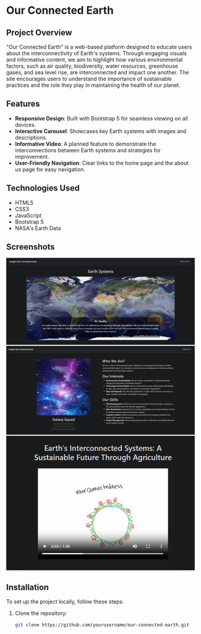 # Our Connected Earth

## Project Overview
"Our Connected Earth" is a web-based platform designed to educate users about the interconnectivity of Earth's systems. Through engaging visuals and informative content, we aim to highlight how various environmental factors, such as air quality, biodiversity, water resources, greenhouse gases, and sea level rise, are interconnected and impact one another. The site encourages users to understand the importance of sustainable practices and the role they play in maintaining the health of our planet.

## Features
- **Responsive Design**: Built with Bootstrap 5 for seamless viewing on all devices.
- **Interactive Carousel**: Showcases key Earth systems with images and descriptions.
- **Informative Video**: A planned feature to demonstrate the interconnections between Earth systems and strategies for improvement.
- **User-Friendly Navigation**: Clear links to the home page and the about us page for easy navigation.

## Technologies Used
- HTML5
- CSS3
- JavaScript
- Bootstrap 5
- NASA's Earth Data

## Screenshots
![Home](Nasa-Space-Apps/assets/images/home.png)
![About us](Nasa-Space-Apps/assets/images/aboutus.png)
![Video](Nasa-Space-Apps/assets/images/video.png)


## Installation
To set up the project locally, follow these steps:
1. Clone the repository:
   ```bash
   git clone https://github.com/yourusername/our-connected-earth.git

